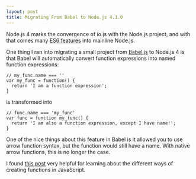 ```yaml
---
layout: post
title: Migrating From Babel to Node.js 4.1.0
---
```


Node.js 4 marks the convergence of io.js with the Node.js project, and with that comes many [ES6 features](https://nodejs.org/en/docs/es6/) into mainline Node.js.

One thing I ran into migrating a small project from [Babel.js](https://babeljs.io/) to Node.js 4 is that Babel will automatically convert function expressions into named function expressions:

```
// my_func.name === ''
var my_func = function() {
  return 'I am a function expression';
}
```

is transformed into

```
// func.name === 'my_func'
var func = function my_func() {
  return 'I am also a function expression, except I have name!';
}
```

One of the nice things about this feature in Babel is it allowed you to use arrow function syntax, but the function would still have a name. With native arrow functions, this is no longer the case.

I found [this post](https://kangax.github.io/nfe/) very helpful for learning about the different ways of creating functions in JavaScript.

